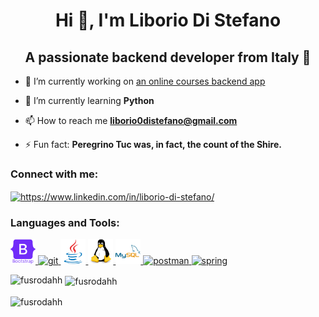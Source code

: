 <h1 align="center">Hi 👋, I'm Liborio Di Stefano</h1>
<h2 align="center">A passionate backend developer from Italy 🍕</h2>

- 🔭 I’m currently working on [an online courses backend app]([https://github.com/develhope/Java24-Team1-Spring/tree/dev])

- 🌱 I’m currently learning **Python**

- 📫 How to reach me **liborio0distefano@gmail.com**

- ⚡ Fun fact: **Peregrino Tuc was, in fact, the count of the Shire.**

<h3 align="left">Connect with me:</h3>
<p align="left">
<a href="https://linkedin.com/in/https://www.linkedin.com/in/liborio-di-stefano/" target="blank"><img align="center" src="https://raw.githubusercontent.com/rahuldkjain/github-profile-readme-generator/master/src/images/icons/Social/linked-in-alt.svg" alt="https://www.linkedin.com/in/liborio-di-stefano/" height="30" width="40" /></a>
</p>

<h3 align="left">Languages and Tools:</h3>
<p align="left"> <a href="https://getbootstrap.com" target="_blank" rel="noreferrer"> <img src="https://raw.githubusercontent.com/devicons/devicon/master/icons/bootstrap/bootstrap-plain-wordmark.svg" alt="bootstrap" width="40" height="40"/> </a> <a href="https://git-scm.com/" target="_blank" rel="noreferrer"> <img src="https://www.vectorlogo.zone/logos/git-scm/git-scm-icon.svg" alt="git" width="40" height="40"/> </a> <a href="https://www.java.com" target="_blank" rel="noreferrer"> <img src="https://raw.githubusercontent.com/devicons/devicon/master/icons/java/java-original.svg" alt="java" width="40" height="40"/> </a> <a href="https://www.linux.org/" target="_blank" rel="noreferrer"> <img src="https://raw.githubusercontent.com/devicons/devicon/master/icons/linux/linux-original.svg" alt="linux" width="40" height="40"/> </a> <a href="https://www.mysql.com/" target="_blank" rel="noreferrer"> <img src="https://raw.githubusercontent.com/devicons/devicon/master/icons/mysql/mysql-original-wordmark.svg" alt="mysql" width="40" height="40"/> </a> <a href="https://postman.com" target="_blank" rel="noreferrer"> <img src="https://www.vectorlogo.zone/logos/getpostman/getpostman-icon.svg" alt="postman" width="40" height="40"/> </a> <a href="https://spring.io/" target="_blank" rel="noreferrer"> <img src="https://www.vectorlogo.zone/logos/springio/springio-icon.svg" alt="spring" width="40" height="40"/> </a> </p>

<p><img align="left" src="https://github-readme-stats.vercel.app/api/top-langs?username=fusrodahh&show_icons=true&locale=en&layout=compact" alt="fusrodahh" /></p>

<p>&nbsp;<img align="center" src="https://github-readme-stats.vercel.app/api?username=fusrodahh&show_icons=true&locale=en" alt="fusrodahh" /></p>

<p><img align="center" src="https://github-readme-streak-stats.herokuapp.com/?user=fusrodahh&" alt="fusrodahh" /></p>

